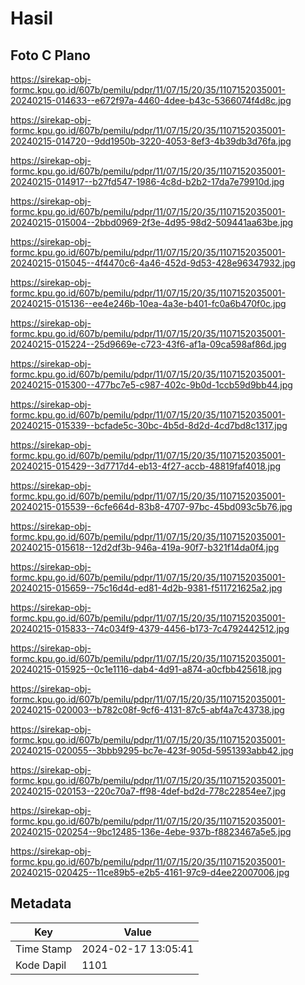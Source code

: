 # Hasil

## Foto C Plano

https://sirekap-obj-formc.kpu.go.id/607b/pemilu/pdpr/11/07/15/20/35/1107152035001-20240215-014633--e672f97a-4460-4dee-b43c-5366074f4d8c.jpg

https://sirekap-obj-formc.kpu.go.id/607b/pemilu/pdpr/11/07/15/20/35/1107152035001-20240215-014720--9dd1950b-3220-4053-8ef3-4b39db3d76fa.jpg

https://sirekap-obj-formc.kpu.go.id/607b/pemilu/pdpr/11/07/15/20/35/1107152035001-20240215-014917--b27fd547-1986-4c8d-b2b2-17da7e79910d.jpg

https://sirekap-obj-formc.kpu.go.id/607b/pemilu/pdpr/11/07/15/20/35/1107152035001-20240215-015004--2bbd0969-2f3e-4d95-98d2-509441aa63be.jpg

https://sirekap-obj-formc.kpu.go.id/607b/pemilu/pdpr/11/07/15/20/35/1107152035001-20240215-015045--4f4470c6-4a46-452d-9d53-428e96347932.jpg

https://sirekap-obj-formc.kpu.go.id/607b/pemilu/pdpr/11/07/15/20/35/1107152035001-20240215-015136--ee4e246b-10ea-4a3e-b401-fc0a6b470f0c.jpg

https://sirekap-obj-formc.kpu.go.id/607b/pemilu/pdpr/11/07/15/20/35/1107152035001-20240215-015224--25d9669e-c723-43f6-af1a-09ca598af86d.jpg

https://sirekap-obj-formc.kpu.go.id/607b/pemilu/pdpr/11/07/15/20/35/1107152035001-20240215-015300--477bc7e5-c987-402c-9b0d-1ccb59d9bb44.jpg

https://sirekap-obj-formc.kpu.go.id/607b/pemilu/pdpr/11/07/15/20/35/1107152035001-20240215-015339--bcfade5c-30bc-4b5d-8d2d-4cd7bd8c1317.jpg

https://sirekap-obj-formc.kpu.go.id/607b/pemilu/pdpr/11/07/15/20/35/1107152035001-20240215-015429--3d7717d4-eb13-4f27-accb-48819faf4018.jpg

https://sirekap-obj-formc.kpu.go.id/607b/pemilu/pdpr/11/07/15/20/35/1107152035001-20240215-015539--6cfe664d-83b8-4707-97bc-45bd093c5b76.jpg

https://sirekap-obj-formc.kpu.go.id/607b/pemilu/pdpr/11/07/15/20/35/1107152035001-20240215-015618--12d2df3b-946a-419a-90f7-b321f14da0f4.jpg

https://sirekap-obj-formc.kpu.go.id/607b/pemilu/pdpr/11/07/15/20/35/1107152035001-20240215-015659--75c16d4d-ed81-4d2b-9381-f511721625a2.jpg

https://sirekap-obj-formc.kpu.go.id/607b/pemilu/pdpr/11/07/15/20/35/1107152035001-20240215-015833--74c034f9-4379-4456-b173-7c4792442512.jpg

https://sirekap-obj-formc.kpu.go.id/607b/pemilu/pdpr/11/07/15/20/35/1107152035001-20240215-015925--0c1e1116-dab4-4d91-a874-a0cfbb425618.jpg

https://sirekap-obj-formc.kpu.go.id/607b/pemilu/pdpr/11/07/15/20/35/1107152035001-20240215-020003--b782c08f-9cf6-4131-87c5-abf4a7c43738.jpg

https://sirekap-obj-formc.kpu.go.id/607b/pemilu/pdpr/11/07/15/20/35/1107152035001-20240215-020055--3bbb9295-bc7e-423f-905d-5951393abb42.jpg

https://sirekap-obj-formc.kpu.go.id/607b/pemilu/pdpr/11/07/15/20/35/1107152035001-20240215-020153--220c70a7-ff98-4def-bd2d-778c22854ee7.jpg

https://sirekap-obj-formc.kpu.go.id/607b/pemilu/pdpr/11/07/15/20/35/1107152035001-20240215-020254--9bc12485-136e-4ebe-937b-f8823467a5e5.jpg

https://sirekap-obj-formc.kpu.go.id/607b/pemilu/pdpr/11/07/15/20/35/1107152035001-20240215-020425--11ce89b5-e2b5-4161-97c9-d4ee22007006.jpg


## Metadata

| Key        | Value               |
| ---------- | ------------------- |
| Time Stamp | 2024-02-17 13:05:41 |
| Kode Dapil | 1101                |



